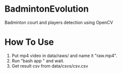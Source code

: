 # BadmintonEvolution
Badminton court and players detection using OpenCV

# How To Use
1. Put mp4 video in data/raws/ and name it "raw<name>.mp4".
2. Run "bash app <name>" and wait.
3. Get result csv from data/csvs/csv<name>.csv